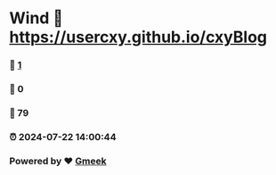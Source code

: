 # Wind :link: https://usercxy.github.io/cxyBlog 
### :page_facing_up: [1](https://usercxy.github.io/cxyBlog/tag.html) 
### :speech_balloon: 0 
### :hibiscus: 79 
### :alarm_clock: 2024-07-22 14:00:44 
### Powered by :heart: [Gmeek](https://github.com/Meekdai/Gmeek)

